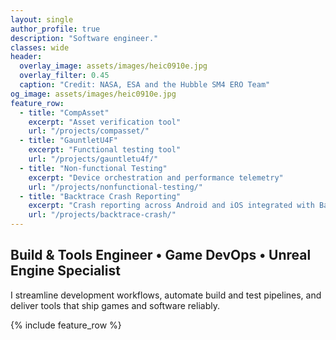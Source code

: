```yaml
---
layout: single
author_profile: true
description: "Software engineer."
classes: wide
header:
  overlay_image: assets/images/heic0910e.jpg
  overlay_filter: 0.45
  caption: "Credit: NASA, ESA and the Hubble SM4 ERO Team"
og_image: assets/images/heic0910e.jpg
feature_row:
  - title: "CompAsset"
    excerpt: "Asset verification tool"
    url: "/projects/compasset/"
  - title: "GauntletU4F"
    excerpt: "Functional testing tool"
    url: "/projects/gauntletu4f/"
  - title: "Non-functional Testing"
    excerpt: "Device orchestration and performance telemetry"
    url: "/projects/nonfunctional-testing/"
  - title: "Backtrace Crash Reporting"
    excerpt: "Crash reporting across Android and iOS integrated with Backtrace"
    url: "/projects/backtrace-crash/"
---
```


## Build & Tools Engineer • Game DevOps • Unreal Engine Specialist

I streamline development workflows, automate build and test pipelines, and deliver tools that ship games and software reliably.

{% include feature_row %}
